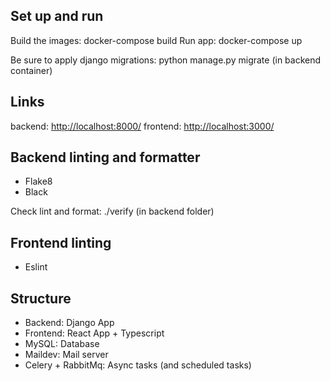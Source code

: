 ## Set up and run

Build the images: docker-compose build
Run app: docker-compose up

Be sure to apply django migrations: python manage.py migrate (in backend container)

## Links

backend: <http://localhost:8000/>
frontend: <http://localhost:3000/>

## Backend linting and formatter
- Flake8
- Black

Check lint and format: ./verify (in backend folder)

## Frontend linting

- Eslint

## Structure

- Backend: Django App
- Frontend: React App + Typescript
- MySQL: Database
- Maildev: Mail server
- Celery + RabbitMq: Async tasks (and scheduled tasks)
